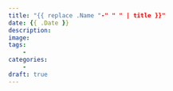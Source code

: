 ```yaml
---
title: "{{ replace .Name "-" " " | title }}"
date: {{ .Date }}
description:
image:
tags:
    - 
categories:
    - 
draft: true
---
```

